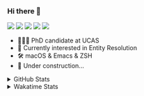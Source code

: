 ### Hi there 👋

[![](https://img.shields.io/badge/-Email-325180?logo=maildotru&logoColor=white&style=flat-square)](mailto://wang@tianshu.me)
[![](https://img.shields.io/badge/-GitHub-black?logo=GitHub&style=flat-square)](https://github.com/tshu-w)
[![](https://img.shields.io/badge/-Telegram-26a5e4?labelColor=fafafa&logo=telegram&style=flat-square)](https://t.me/tshu_w) 
[![](https://img.shields.io/badge/-Twitter-1da1f2?logo=Twitter&logoColor=white&style=flat-square)](https://twitter.com/tshu_w)
[![](https://komarev.com/ghpvc/?username=tshu-w&color=blueviolet&style=flat-square)]()



- 🧑🏻‍🎓 PhD candidate at UCAS
- 🔭 Currently interested in Entity Resolution
- 🛠 macOS & Emacs & ZSH
- 🚧 Under construction...

<details>

<summary>GitHub Stats</summary>

![Tianshu's GitHub stats](https://github-readme-stats.vercel.app/api?username=tshu-w&show_icons=true&theme=buefy&count_private=true)
  
</details>


<details>
  <summary>Wakatime Stats</summary>
<br>
  
<!--START_SECTION:waka-->
**I'm an Early 🐤** 

```text
🌞 Morning    84 commits     █████░░░░░░░░░░░░░░░░░░░░   20.44% 
🌆 Daytime    165 commits    ██████████░░░░░░░░░░░░░░░   40.15% 
🌃 Evening    151 commits    █████████░░░░░░░░░░░░░░░░   36.74% 
🌙 Night      11 commits     ░░░░░░░░░░░░░░░░░░░░░░░░░   2.68%

```
📅 **I'm Most Productive on Saturday** 

```text
Monday       99 commits     ██████░░░░░░░░░░░░░░░░░░░   24.09% 
Tuesday      48 commits     ███░░░░░░░░░░░░░░░░░░░░░░   11.68% 
Wednesday    50 commits     ███░░░░░░░░░░░░░░░░░░░░░░   12.17% 
Thursday     47 commits     ██░░░░░░░░░░░░░░░░░░░░░░░   11.44% 
Friday       35 commits     ██░░░░░░░░░░░░░░░░░░░░░░░   8.52% 
Saturday     101 commits    ██████░░░░░░░░░░░░░░░░░░░   24.57% 
Sunday       31 commits     ██░░░░░░░░░░░░░░░░░░░░░░░   7.54%

```


📊 **This Week I Spent My Time On** 

```text
💬 Programming Languages: 
sh                       20 hrs 44 mins      ███████████████████░░░░░░   75.98% 
Emacs Lisp               3 hrs 35 mins       ███░░░░░░░░░░░░░░░░░░░░░░   13.16% 
Org                      1 hr 57 mins        █░░░░░░░░░░░░░░░░░░░░░░░░   7.19% 
Bash                     49 mins             ░░░░░░░░░░░░░░░░░░░░░░░░░   3.05% 
JSON                     10 mins             ░░░░░░░░░░░░░░░░░░░░░░░░░   0.63%

🔥 Editors: 
Zsh                      20 hrs 44 mins      ███████████████████░░░░░░   75.98% 
Emacs                    6 hrs 33 mins       ██████░░░░░░░░░░░░░░░░░░░   24.02%

🐱‍💻 Projects: 
entity_resolution        7 hrs 38 mins       ███████░░░░░░░░░░░░░░░░░░   27.96% 
multimodalER             7 hrs 7 mins        ██████░░░░░░░░░░░░░░░░░░░   26.1% 
Terminal                 5 hrs 21 mins       █████░░░░░░░░░░░░░░░░░░░░   19.64% 
emacs                    3 hrs 50 mins       ███░░░░░░░░░░░░░░░░░░░░░░   14.09% 
Unknown Project          1 hr 57 mins        █░░░░░░░░░░░░░░░░░░░░░░░░   7.19%

💻 Operating System: 
Linux                    15 hrs 58 mins      ██████████████░░░░░░░░░░░   58.47% 
Mac                      11 hrs 20 mins      ██████████░░░░░░░░░░░░░░░   41.53%

```

**I Mostly Code in Python** 

```text
Python                   5 repos             ███████░░░░░░░░░░░░░░░░░░   27.78% 
JavaScript               3 repos             ████░░░░░░░░░░░░░░░░░░░░░   16.67% 
HTML                     2 repos             ██░░░░░░░░░░░░░░░░░░░░░░░   11.11% 
Emacs Lisp               2 repos             ██░░░░░░░░░░░░░░░░░░░░░░░   11.11% 
TeX                      2 repos             ██░░░░░░░░░░░░░░░░░░░░░░░   11.11%

```



 Last Updated on 20/06/2021
<!--END_SECTION:waka-->
</details>
